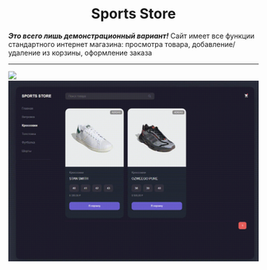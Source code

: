 <h1 align="center">
  Sports Store
</h1>


***Это всего лишь демонстрационный вариант!*** Сайт имеет все функции стандартного интернет магазина:
просмотра товара, добавление/удаление из корзины, оформление заказа



---
<img src="demo-1.gif">
<img src="demo-2.gif">
